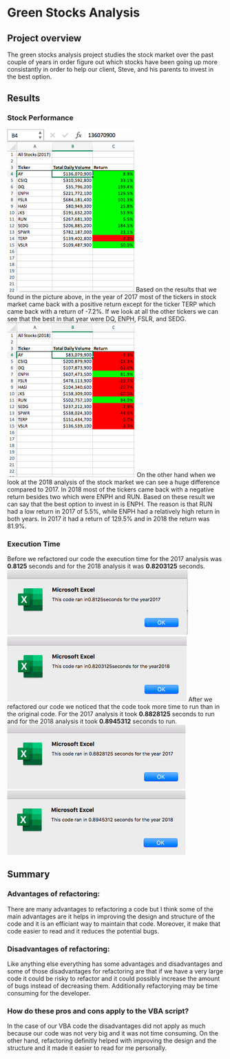 # **__Green Stocks Analysis__**
## **Project overview**
The green stocks analysis project studies the stock market over the past couple of years in order figure out which stocks have been going up more consistantly in order to help our client, Steve, and his parents to invest in the best option. 

## **Results**
### __Stock Performance__
![This is an image](https://github.com/Loulwa-Alkaisi/VBA_Challenge/blob/6ab29d9a4040c33f85883c55763d0228b61cf0c3/assets/VBA_Challenge_2017_Analysis.png)
Based on the results that we found in the picture above, in the year of 2017 most of the tickers in stock market came back with a positive return except for the ticker TERP which came back with a return of -7.2%. If we look at all the other tickers we can see that the best in that year were DQ, ENPH, FSLR, and SEDG. 
![This is an image](https://github.com/Loulwa-Alkaisi/VBA_Challenge/blob/6ab29d9a4040c33f85883c55763d0228b61cf0c3/assets/VBA_Challenge_2018_Analysis.png)
On the other hand when we look at the 2018 analysis of the stock market we can see a huge difference compared to 2017. In 2018 most of the tickers came back with a negative return besides two which were ENPH and RUN. 
Based on these result we can say that the best option to invest in is ENPH. The reason is that RUN had a low return in 2017 of 5.5%, while ENPH had a relatively high return in both years. In 2017 it had a return of 129.5% and in 2018 the return was 81.9%. 
### __Execution Time__
Before we refactored our code the execution time for the 2017 analysis was **0.8125** seconds and for the 2018 analysis it was **0.8203125** seconds. 
![This is an image](https://github.com/Loulwa-Alkaisi/VBA_Challenge/blob/6ab29d9a4040c33f85883c55763d0228b61cf0c3/assets/VBA_Challenge_2017.png)
![This is an image](https://github.com/Loulwa-Alkaisi/VBA_Challenge/blob/6ab29d9a4040c33f85883c55763d0228b61cf0c3/assets/VBA_Challenge_2018.png)
After we refactored our code we noticed that the code took more time to run than in the original code. For the 2017 analysis it took **0.8828125** seconds to run and for the 2018 analysis it took **0.8945312** seconds to run. 
![This is an image](https://github.com/Loulwa-Alkaisi/VBA_Challenge/blob/6ab29d9a4040c33f85883c55763d0228b61cf0c3/assets/VBA_Challenge_refactored_2017.png)
![This is an image](https://github.com/Loulwa-Alkaisi/VBA_Challenge/blob/6ab29d9a4040c33f85883c55763d0228b61cf0c3/assets/VBA_Challenge_refactored_2018.png)
## **Summary**
### __Advantages of refactoring:__
There are many advantages to refactoring a code but I think some of the main advantages are it helps in improving the design and structure of the code and it is an efficiant way to maintain that code. Moreover, it make that code easier to read and it reduces the potential bugs. 

### __Disadvantages of refactoring:__ 
Like anything else everything has some advantages and disadvantages and some of those disadvantages for refactoring are that if we have a very large code it could be risky to refactor and it could possibly increase the amount of bugs instead of decreasing them. Additionally refactorying may be time consuming for the developer. 

### __How do these pros and cons apply to the VBA script?__
In the case of our VBA code the disadvantages did not apply as much because our code was not very big and it was not time consuming. On the other hand, refactoring definitly helped with improving the design and the structure and it made it easier to read for me personally. 